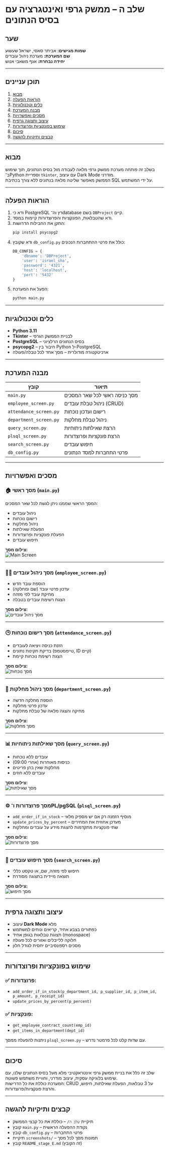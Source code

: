 # שלב ה – ממשק גרפי ואינטגרציה עם בסיס הנתונים

## שער

**שמות מגישים:** אביתר סאסי, ישראל שעשוע  
**שם המערכת:** מערכת ניהול עובדים  
**יחידה נבחרת:** אגף משאבי אנוש

---

## תוכן עניינים

1. [מבוא](#מבוא)  
2. [הוראות הפעלה](#הוראות-הפעלה)  
3. [כלים וטכנולוגיות](#כלים-וטכנולוגיות)  
4. [מבנה המערכת](#מבנה-המערכת)  
5. [מסכים ואפשרויות](#מסכים-ואפשרויות)  
6. [עיצוב ותצוגה גרפית](#עיצוב-ותצוגה-גרפית)  
7. [שימוש בפונקציות ופרוצדורות](#שימוש-בפונקציות-ופרוצדורות)  
8. [סיכום](#סיכום)  
9. [קבצים ותיקיות להגשה](#קבצים-ותיקיות-להגשה)

---

## מבוא

בשלב זה פותחה מערכת ממשק גרפי מלאה לעבודה מול בסיס הנתונים, תוך שימוש ב־Python וספריית `tkinter`, עם עיצוב Dark Mode מודרני.  
הממשק מאפשר שליטה מלאה בנתונים ללא צורך בכתיבת SQL על ידי המשתמש.

---

## הוראות הפעלה

1. ודא כי PostgreSQL רץ וה־database בשם `DBProject` קיים.
2. ודא שהטבלאות, הפונקציות והפרוצדורות קיימות במסד.
3. התקן את החבילות הדרושות:
   ```bash
   pip install psycopg2
   ```
4. ודא שקובץ `db_config.py` כולל את פרטי ההתחברות הנכונים:
   ```python
   DB_CONFIG = {
       'dbname': 'DBProject',
       'user': 'israel_sha',
       'password': '4321',
       'host': 'localhost',
       'port': '5432'
   }
   ```
5. הפעל את המערכת:
   ```bash
   python main.py
   ```

---

## כלים וטכנולוגיות

- **Python 3.11**
- **Tkinter** – לבניית הממשק הגרפי
- **PostgreSQL** – בסיס הנתונים הרלציוני
- **psycopg2** – חיבור בין Python ל-PostgreSQL
- ארכיטקטורה מודולרית – מסך אחד לכל טבלה/פעולה

---

## מבנה המערכת

| קובץ | תיאור |
|------|--------|
| `main.py` | מסך כניסה ראשי לכל שאר המסכים |
| `employee_screen.py` | ניהול טבלת עובדים (CRUD) |
| `attendance_screen.py` | רישום ועדכון נוכחות |
| `department_screen.py` | ניהול טבלת מחלקות |
| `query_screen.py` | הרצת שאילתות ניתוחיות |
| `plsql_screen.py` | הרצת פונקציות ופרוצדורות |
| `search_screen.py` | חיפוש עובדים |
| `db_config.py` | פרטי התחברות למסד הנתונים |

---

## מסכים ואפשרויות

### 🏠 מסך ראשי (`main.py`)

המסך הראשי שממנו ניתן לגשת לכל שאר המסכים:
- ניהול עובדים
- רישום נוכחות
- ניהול מחלקות
- הפעלת שאילתות
- הפעלת פונקציות ופרוצדורות
- חיפוש עובדים

**צילום מסך:**  
![Main Screen](screenshots/main_screen.png)

---

### 🧑‍💼 מסך ניהול עובדים (`employee_screen.py`)

- הוספת עובד חדש
- עדכון פרטי עובד (שם ומחלקה)
- מחיקת עובד לפי מזהה
- הצגת רשימת עובדים בטבלה

**צילום מסך:**  
![מסך ניהול עובדים](screenshots/employee_screen.png)

---

### 🕒 מסך רישום נוכחות (`attendance_screen.py`)

- הזנת כניסה ויציאה לעובדים
- בדיקת תקינות נתונים (טיימסטמפ, ID קיים)
- הצגת רשימת נוכחות קיימת

**צילום מסך:**  
![מסך נוכחות](screenshots/attendance_screen.png)

---

### 🏢 מסך ניהול מחלקות (`department_screen.py`)

- הוספת מחלקה חדשה
- עדכון פרטי מחלקה
- מחיקה והצגה מלאה של טבלת מחלקות

**צילום מסך:**  
![מסך מחלקות](screenshots/department_screen.png)

---

### 📊 מסך שאילתות ניתוחיות (`query_screen.py`)

- עובדים ללא נוכחות
- כניסות מאוחרות (אחרי 09:00)
- מחלקות שאין בהן פריטים
- עובדים ללא חוזים

**צילום מסך:**  
![מסך שאילתות](screenshots/query_screen.png)

---

### ⚙️ מסך פרוצדורות ו־PL/pgSQL (`plsql_screen.py`)

- `add_order_if_in_stock` – מוסיף הזמנה רק אם יש מספיק מלאי
- `update_prices_by_percent` – מעדכן אחוזית את המחירים
- שתי פונקציות מתקדמות להצגת מידע על עובדים ומחלקות

**צילום מסך:**  
![מסך פרוצדורות](screenshots/plsql_screen.png)

---

### 🔎 מסך חיפוש עובדים (`search_screen.py`)

- חיפוש לפי מזהה, שם, או טקסט כללי
- תוצאה מיידית בתצוגה מסודרת

**צילום מסך:**  
![מסך חיפוש](screenshots/search_screen.png)

---

## עיצוב ותצוגה גרפית

- עיצוב **Dark Mode** מלא
- כפתורים בצבע אחיד, קריאים ונוחים למשתמש
- תצוגת טבלאות בגופן אחיד (monospace)
- חלוקה ללייבלים ואזורים לכל פעולה
- מסכים רספונסיביים יחסית לגודל חלון

---

## שימוש בפונקציות ופרוצדורות

### ✅ פרוצדורות:
- `add_order_if_in_stock(p_department_id, p_supplier_id, p_item_id, p_amount, p_receipt_id)`
- `update_prices_by_percent(p_percent)`

### ✅ פונקציות:
- `get_employee_contract_count(emp_id)`
- `get_items_in_department(dept_id)`

ניתנות להפעלה ממסך `plsql_screen.py` – עם שדות קלט לכל פרמטר נדרש.

---

## סיכום

שלב זה כלל את בניית ממשק גרפי אינטראקטיבי מלא מעל בסיס הנתונים שלנו, עם שימוש בלוגיקה עסקית, עיצוב מודרני, וחוויית משתמש פשוטה.  
המערכת כוללת את כל הדרישות: CRUD על 3 טבלאות, הפעלת שאילתות, חיפוש, והרצת פונקציות/פרוצדורות.

---

## קבצים ותיקיות להגשה

- תיקיית `שלב ה/` – כוללת את כל קבצי הממשק
- קובץ `main.py` – נקודת ההפעלה הראשית
- קובץ `db_config.py` – פרטי התחברות
- תיקיית `screenshots/` – תמונות מסך לכל מסך
- קובץ `README_stage_E.md` (זה הקובץ)

